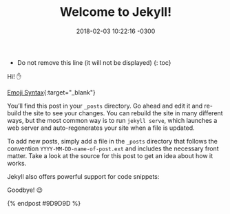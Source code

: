 ﻿---
layout: post
title:  "Welcome to Jekyll!"
date:   2018-02-03 10:22:16 -0300
tags: ["example","welcome","jekyll","typing","özel-bitcoin-adresi"]
published: true
comments: true
script: [post.js]
excerpted: |
    You’ll find this post in your `_posts` directory. Go ahead and edit it and re-build the site ...
day_quote:
  title: The word of the day!
  description: |
    Put a very powerful message.
---


* Do not remove this line (it will not be displayed)
{: toc}

Hi! :hand:

[Emoji Syntax](https://www.webpagefx.com/tools/emoji-cheat-sheet/){:target="_blank"}

You’ll find this post in your `_posts` directory. Go ahead and edit it and re-build the site to see your changes. You can rebuild the site in many different ways, but the most common way is to run `jekyll serve`, which launches a web server and auto-regenerates your site when a file is updated.

To add new posts, simply add a file in the `_posts` directory that follows the convention `YYYY-MM-DD-name-of-post.ext` and includes the necessary front matter. Take a look at the source for this post to get an idea about how it works.

Jekyll also offers powerful support for code snippets:


Goodbye! :wink:

{% endpost #9D9D9D %}
